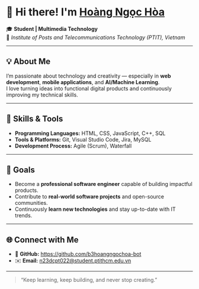 # 👋 Hi there! I'm [Hoàng Ngọc Hòa](https://b3hoangngochoa-bot.github.io/HoaHoangNgoc.github.io/)  

🎓 **Student | Multimedia Technology**  
📍 *Institute of Posts and Telecommunications Technology (PTIT), Vietnam*  

---

## 💡 About Me
I’m passionate about technology and creativity — especially in **web development**, **mobile applications**, and **AI/Machine Learning**.  
I love turning ideas into functional digital products and continuously improving my technical skills.

---

## 🧠 Skills & Tools
- **Programming Languages:** HTML, CSS, JavaScript, C++, SQL  
- **Tools & Platforms:** Git, Visual Studio Code, Jira, MySQL  
- **Development Process:** Agile (Scrum), Waterfall  

---

## 🚀 Goals
- Become a **professional software engineer** capable of building impactful products.  
- Contribute to **real-world software projects** and open-source communities.  
- Continuously **learn new technologies** and stay up-to-date with IT trends.  

---

## 🌐 Connect with Me
- 💼 **GitHub:** https://github.com/b3hoangngochoa-bot
- ✉️ **Email:** n23dcpt022@student.ptithcm.edu.vn 

---

> “Keep learning, keep building, and never stop creating.”

